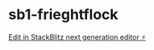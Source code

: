 # sb1-frieghtflock

[Edit in StackBlitz next generation editor ⚡️](https://stackblitz.com/~/github.com/sandeepgoriparthi/sb1-frieghtflock)